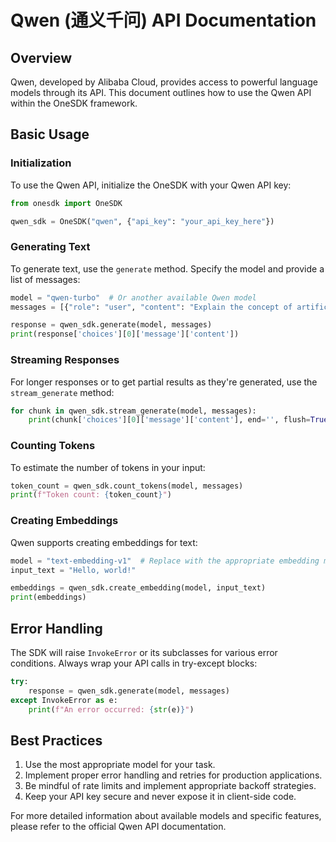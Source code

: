 
# Qwen (通义千问) API Documentation

## Overview

Qwen, developed by Alibaba Cloud, provides access to powerful language models through its API. This document outlines how to use the Qwen API within the OneSDK framework.

## Basic Usage

### Initialization

To use the Qwen API, initialize the OneSDK with your Qwen API key:

```python
from onesdk import OneSDK

qwen_sdk = OneSDK("qwen", {"api_key": "your_api_key_here"})
```

### Generating Text

To generate text, use the `generate` method. Specify the model and provide a list of messages:

```python
model = "qwen-turbo"  # Or another available Qwen model
messages = [{"role": "user", "content": "Explain the concept of artificial intelligence."}]

response = qwen_sdk.generate(model, messages)
print(response['choices'][0]['message']['content'])
```

### Streaming Responses

For longer responses or to get partial results as they're generated, use the `stream_generate` method:

```python
for chunk in qwen_sdk.stream_generate(model, messages):
    print(chunk['choices'][0]['message']['content'], end='', flush=True)
```

### Counting Tokens

To estimate the number of tokens in your input:

```python
token_count = qwen_sdk.count_tokens(model, messages)
print(f"Token count: {token_count}")
```

### Creating Embeddings

Qwen supports creating embeddings for text:

```python
model = "text-embedding-v1"  # Replace with the appropriate embedding model
input_text = "Hello, world!"

embeddings = qwen_sdk.create_embedding(model, input_text)
print(embeddings)
```

## Error Handling

The SDK will raise `InvokeError` or its subclasses for various error conditions. Always wrap your API calls in try-except blocks:

```python
try:
    response = qwen_sdk.generate(model, messages)
except InvokeError as e:
    print(f"An error occurred: {str(e)}")
```

## Best Practices

1. Use the most appropriate model for your task.
2. Implement proper error handling and retries for production applications.
3. Be mindful of rate limits and implement appropriate backoff strategies.
4. Keep your API key secure and never expose it in client-side code.

For more detailed information about available models and specific features, please refer to the official Qwen API documentation.
